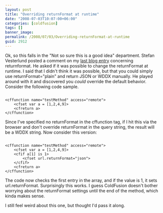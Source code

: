 ```yaml
---
layout: post
title: "Overriding returnFormat at runtime"
date: "2008-07-03T10:07:00+06:00"
categories: [coldfusion]
tags: []
banner_image: 
permalink: /2008/07/03/Overriding-returnFormat-at-runtime
guid: 2912
---
```


Ok, so this falls in the "Not so sure this is a good idea" department. Stefan Vesterlund posted a comment on my <a href="http://www.raymondcamden.com/index.cfm/2008/6/3/Be-careful-with-returnFormat-and-JSON">last blog entry</a> concerning returnformat. He asked if it was possible to change the returnFormat at runtime. I said that I didn't think it was possible, but that you could simply use returnFormat="plain" and return JSON or WDDX manually. He played around with it and discovered you <i>could</i> override the default behavior. Consider the following code sample.
<!--more-->
<code>
&lt;cffunction name="testMethod" access="remote"&gt;
	&lt;cfset var a = [1,2,4,9]&gt;
	&lt;cfreturn a&gt;
&lt;/cffunction&gt;
</code>

Since I've specified no returnFormat in the cffunction tag, if I hit this via the browser and don't override returnFormat in the query string, the result will be a WDDX string. Now consider this version:

<code>
&lt;cffunction name="testMethod" access="remote"&gt;
	&lt;cfset var a = [1,2,4,9]&gt;
	&lt;cfif a[1] is 1&gt;
		&lt;cfset url.returnFormat="json"&gt;
	&lt;/cfif&gt;
	&lt;cfreturn a&gt;
&lt;/cffunction&gt;
</code>

The code now checks the first entry in the array, and if the value is 1, it sets url.returnFormat. Surprisingly this works. I guess ColdFusion doesn't bother worrying about the returnFormat settings until the end of the method, which kinda makes sense.

I still feel weird about this one, but thought I'd pass it along.